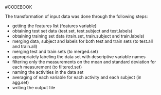#CODEBOOK

The transformation of input data was done through the following steps:
- getting the features list (features  variable)
- obtaining test set data (test.set, test.subject and test.labels)
- obtaining training set data (train.set, train.subject and train.labels)
- merging data, subject and labels for both test and train sets (to test.all and train.all)
- merging test and train sets (to merged.set)
- appropriately labeling the data set with descriptive variable names
- filtering only the measurements on the mean and standard deviation for each measurement (to filtered.set)
- naming the activities in the data set
- averaging of each variable for each activity and each subject (in agg.set)
- writing the output file
